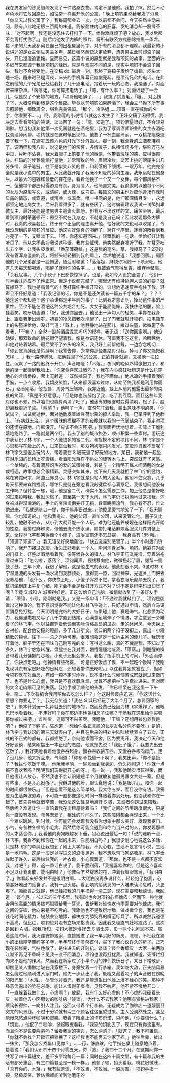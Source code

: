 我在男友家的沙发缝隙发现了一件贴身衣物。肯定不是他的。我拍了照，然后不动声色地将它放回原处，如往常一样离开他的公寓。1.晚上项钧果然给我发了消息：「你又去过我公寓了？」我每周都会去一次，他以前都不会问，今天突然主动来问，颇有点此地无银三百两的味道。我按耐住内心的狂喜，发的消息却一股绿茶味：「对不起啊，我还是没忍住去打扫了一下。给你添麻烦了吧？放心，我以后都不会再打扰你了。」随后给他发了内裤的照片，将所有联系方式删除拉黑一条龙。接下来的几天我都窝在自己的出租屋里码字，对所有的消息都不理睬。我最新的小说讲述的是女主倒贴男主多年，某日幡然醒悟决定放弃，渣男男主此时却浪子回头，开启漫漫追妻路。显而易见，这篇小说的原型就是我和项钧的故事，里面的许多细节来都源于我舔项钧的经历。只是与现实不同的是，现实中项钧不会浪子回头，我也不会接受他。在交稿 ddl 最后一刻，我终于将稿子发给了编辑，闷头大睡一场，醒来时已是深夜，床头的手机屏幕正幽幽亮起，是项钧兄弟的电话。在此之前他的几个兄弟已经给我打了几十通电话。抱着玩一玩的心态，我接通了，对面传来嘈杂声。「落落姐，你可算接电话了。」「嗯，有什么事？」对面迟疑了一会儿，似是换了个安静的地方，「项哥他喝醉了……」我挑了挑眉毛，「哦。」对面愣了下，大概没料到我是这个反应。毕竟以前项钧如果醉酒了，我会立马抛下所有事去照顾他，细致周全，堪称完美保姆。「那个，洛洛姐……项哥一直在喊你的名字，你看要不……」哟，我刚写的小说情节就这么发生了？正好交稿了闲得慌，我决定去看看项钧的笑话，淡淡回了一句：「嗯，知道了。」项钧酒量很好，不会轻易喝醉。想当初我和他第一次见面就是在酒吧里，我为了写调酒师职业的女主去酒吧找调酒师闲聊。项钧就是在这时候出现的。他要了一杯血腥玛丽，一双桃花眼淡淡瞥了我一下，在酒吧五颜六色的灯光下分外蛊人。那一刻，我全身的血液都沸腾了。调酒师和我八卦，说这是他们的常客，多情浪子，纵横情场多年，堪称万花丛中过，片叶不沾身。我大着胆子上前要了他的微信，他带着玩味的笑，应得很爽快。扫码的时候我偷偷打量他，非常精致的脸，眉眼冷峻，又因上挑的眼尾生出几分多情。鼻子笔挺，往下是似笑非笑的唇，和利落的下颌线。一眼万年，他完完全全就是我小说中的男主。从此我就开始了我毫不知耻的舔狗生涯，我永远站在他身后，以最大的包容和最低的存在感，看着他换了一个又一个女伴，每个都风格不一，但他每个都应付得游刃有余。身为情人，他简直完美。我偷偷的以他每个不同的女友为原型写文，或清纯，或火辣，或刁蛮。每篇文的男主也对应他逢场作戏时显露的情态，或霸道，或清冷，或温柔。唯一相同的是，他们都深情且专一，永远都坚定地走向女主。后来我看得多了，就有些厌了，这时编辑建议我试一试舔狗卑微女主，最好还能是渣男男主追妻火葬场。但我写不出这样的文，痛苦至极，最后看到项钧时茅塞顿开：原型不就在我身边，不就是我自己吗？因此发现那条内裤时，我真的欣喜若狂，终于有个正当的理由离开他，恰好我的文也可以收尾了。令我没想到的是项钧的反应。他这次好像真的喝醉了，窝在卡座里，迷离的眼看到我时亮了一下，又黯淡下去。「呵，你还知道回来。」轻飘飘的一句话，恰恰好好让我听见了。他从来不会对我说这种话。我有些怔愣。他突然起身凑近了我，在耳旁吐出五个字，让我头皮发麻。「番茄薄荷糖。」这是我的笔名。草，我掉马了？2项钧没有管浑身僵直的我，将额头轻轻搁到我的肩上，含糊地说道：「我想回家。」周围他的几个兄弟都是一脸懵逼，随后附和道：「落落姐，麻烦你照顾一下项哥吧。他这几天每天都喝酒，喝醉了就叫你的名字……」我被酒气熏得反胃，嫌弃地皱眉，「关我屁事。」几个小伙子下巴都快惊掉了。也是，我如今人设完全变了，他们一时半会儿适应不了也正常。但是小说都完结了，哪里还有维持舔狗人设的必要？就算掉马了，我也是有骨气的！我打算伸手推开项钧，谁想他迅速反手抱住了我，轻声且不怀好意道：「我没记错的话，你是不是还欠读者一篇五千字的车？」？？？他连这个都知道？这个承诺都是半年前的事了！此刻我才意识到，掉马这件事的严重性。至少不能在酒吧这种公共场合社死。大女子能屈能伸，我扶住他的腰，脸上挂着笑，咬牙切齿道：「好，我送你回去。」他发出一声勾人的轻笑，半靠在我身上，跟着我走出酒吧。初春的冷风把我吹清醒了，出了门我就甩开项钧，把电瓶车上的头盔递给他，没好气道：「戴上。」他静静地站在那儿，接过头盔，微微歪了头看我，「干嘛？」全然一副醉酒后乖乖巧巧的模样。我无语：「送你回家啊。」他没动弹，那双致命的桃花眼仍望着我，像是欲语还休。可惜我不吃这套，冷眼瞧他，和他对峙着站着。最后受不了外头的冷风，我只好上前帮他戴，一边念念叨叨：「你到底真醉还是假醉啊？我警告你，少拿你那些套路对付我，掉马了你又能把我怎样……」我一路碎碎念，把他载回了他的公寓，正欲转身就跑，又被他一把拉住。沉默了一路的他终于开口，声音暗哑：「木落。」夜间的晚风冷得像把刀子，和他的话一起砸到我脸上。「你究竟喜欢过我吗？」我在内心疯狂吐槽这是什么尬穿地心的言情桥段，面上无赖道：「既然掉马了，我也不瞒你。」他冰凉的手攥着我的手腕，一点点收紧。我嬉皮笑脸，「从来都没喜欢过你，从始至终我都是利用你而已。」话音刚落，他抿唇，周身气压骤降。我靠近他，挂上从前对他露出最多的纯良的笑容，「真是不好意思。」「但是你也装醉抱了我，吃了我豆腐，而且这些年我对你也不赖，所以咱们也能算两清了吧？」他迷离的眼霎时变得清明，松了手，脸却离我更近了些。「两清？」他呵了一声，直勾勾盯着我，露出意味不明的笑，「你试试？」试试就逝世。面对他散发着雄性荷尔蒙的撩人举动，我一巴掌呼到了他脸上，「有病就去治。」这个暧昧的模糊不清的夜晚就以我的一巴掌结束了。我走时项钧还愣在原地，门都没开。「应该不会冻死吧。」我表面担忧地想着，实际上干脆利落地跑路了。一跑就是两个月。我去了别的城市旅游，顺带积累一些素材。游玩途中我认识了林飞宇，一个人傻钱多的富二代。和捉摸不定的项钧不同，林飞宇是个心思都写在脸上的人，过来搭讪我时，那双狗狗眼闪闪发光。笨蛋帅哥谁不爱呢？林飞宇又是很会玩的人，带着我在 S 城玩遍了好玩的地方。某日，我和他一起坐在游乐园的长椅上吃雪糕，看着阳光落在不远处的旋转木马上，突然就有了灵感。一个单纯的，有着满腔炽热的爱的笨蛋帅哥，若是与一个精明干练人间清醒的女总裁相遇，故事想必会很精彩。灵感突如其来，接下来几天我就拒了林飞宇的邀约，窝在宾馆码字，简直业界良心。林飞宇就是只粘人的大金毛，他耐不住寂寞，几乎每天都要来宾馆找我，哪怕只是待在旁边看我敲键盘都心满意足。我很想问他没有工作吗？但转念一想，哦，他是富二代，确实不怎么需要工作。加上他总是带好吃的过来投喂我，我就习惯了。直至某一天下大雨，林飞宇仍旧执拗地过来找我，浑身被淋得湿漉漉的，手上的麻辣烫倒完好无损，冒着腾腾热气。我心有不忍，忙让他进来，「我就是随口一提，你干嘛非要过来。」他傻里傻气地笑了一下，「我无聊嘛，你也知道的。」他和我提过，他的父母一直忙公司，从来没管过他。圈子又比较乱，他融不进去，从小到大就只能一个人玩。难为他还能养成现在这样阳光开朗的性格。我接过麻辣烫，催他去洗个热水澡，顺带打电话麻烦客服买几件男装上来。全程林飞宇都笑得像个小傻子，进浴室前还不忘显摆，「我身高有 185 哦。」「知道了知道了，」我无语又好笑地轰他，「快去洗澡别感冒了。」半个小时后门铃响了，我开门接过衣服，抬头正好看到一个人，瞬间浑身发毛。项钧。他靠在对面的门框上，好整以暇地看着我，像等候许久的猎人。林飞宇正巧洗完澡，穿着浴袍凑过来问：「怎么啦，落落？」项钧闻声，视线移向他，微微扬起了眉，腮帮一侧鼓了鼓。三年下来，我很了解他，这是他生气的表现。他此刻很不爽。3这时林飞宇湿漉漉的头发有一滴水滴到我脖颈处，激得我一惊，回过神来，光速关上门把衣服塞给他，「没什么，你快换上吧。」小傻子浑然不觉，拿着衣服乐颠颠去换了。我趁机坐到床上平复心绪。刚才会不会是我打开方式不对？说不定是码字码出幻觉了呢？毕竟 S 城和 A 城离得好远。正这么给自己洗脑，微信就收到了一条好友申请；「项钧，小号，刚刚就是我。」又是一条申请：「不通过我就敲门了。」项钧是能做出这种事的。我下意识觉得不能让他和林飞宇碰上，只好通过申请，然后立马设置消息免打扰。今天明明是完结的大好日子，结果碰上他，真是晦气。化悲愤为动力，我劈里啪啦又写了几千字直到结尾，心满意足地伸了个懒腰，才注意到一旁睡着了的林飞宇。他以往都穿着低调但实际价格高昂的卫衣，走的休闲风。今天换上白衬衫，配合他安稳的睡颜，多了几分斯文。领口的两个扣子没扣上，露出一小段精致的锁骨。往下——总之秀色可餐。很难想象这是一位地主家的傻儿子。我愣愣盯着他，脑子里还在回味自己刚写完的文：写得这么甜，真的不愧是我。不知过了多久，林飞宇悠悠转醒，盘腿坐在我对面，懵懵懂懂地喊我，「落落。」刚睡醒的嗓音带着几分慵懒的沙哑。小崽子还挺会撩人。我指了指手机上的时间，「外面雨停了，你快点走吧。」他神情有些落寞，「可是正好饭点了诶，不一起吃个饭吗？我刚发现城东有家很好吃的日料店，还想着带你去吃呢。」以往我肯定就答应了，但如今项钧就在对面房，宛如一颗不定时炸弹，说不准什么时候恼羞成怒就跑过来敲门了。也不是什么心虚，我只是不喜欢惹麻烦，尤其不想把林飞宇牵扯进来。但对面的大金毛肉眼可见的失落。我抬手顺了顺他的头发，「你已经呆在我这里一下午啦。嗯……下次有机会我再陪你去吃怎么样？」他这时候反应迅速，「你这话什么意思？你要走了？」我无奈笑道：「我在 S 城已经玩了大半个月了，总要回家的吧？」原本计划玩一礼拜就去别的城市的，然而经费已经因为林飞宇爆炸了。他眼巴巴地看着我，「不走好吗？你在那边不也是租房子住嘛？干脆我在这里给你买套房你搬过来吧。」诶哟宝，这房可不兴买啊。我瞪他，「干嘛？还想用钱包养我是吧？」他缩了下脖子，哀怨道：「想给你名正言顺的女朋友名分你不要呀。」是的，林飞宇与我认识的第三天就表白了，并且在后来的相处中陆陆续续表白了五次，正式的不正式的都有，我都拒绝了，奈何他锲而不舍。因为要离开，我决定今天和他好好谈谈，结果刚摆出一本正经的态度，他就抢先说：「我肚子饿了，我要先出去吃饭了。」我好笑地看着他慢吞吞起身，慢吞吞收拾东西，又慢吞吞移向房门。走了没几步，他又折回来，气闷道：「你都不挽留一下啊？」我笑出声，「你不是饿了？我拦你吃饭干嘛。」他瞅我半晌，一屁股坐到我身边，低头闷闷道：「你就一点都不喜欢我吗？明明我们玩得挺开心的呀。」有一说一，我和他确实很玩得来，而且他很让人放心，不然我也不会认识短短半个月就敢和他孤男寡女共处一室。但是有些事，不是开心就够了。我掰过他的脸，很认真地说：「我是很开心，和你一起的时间都很快乐。」「但是恋爱不是这么简单的。我大你五岁，而且没你有钱。我需要为生活奔波劳累，不可能一直都像这段时间一样陪着你到处玩。假设我和你在一起了，首先异地就很辛苦，我没法这么轻易地离开 S 城，又或者你跑过来陪我，然后呢？难道让你一直陪着我在出租屋待着吗？「我们之间的阶层跨度很大，只是你一直没有发现。而等恋爱了，相处的时间久了，这些障碍都会浮现出来，一个比一个难以跨越。到时候，你可能还会发现我没有你想象中那么美好，发现我抠门、小气，有各种各样的小毛病。再然后你可能会遇到和你门当户对的人，你发现那样的人才适合你。」我看他的狗狗眼越发下垂，狠心说出最后一句：「说的难听一点，林飞宇，我看不到和你在一起的未来，你能明白吗？」我很少耐心地说这么多话，只是林飞宇的单纯让我想到了刚上大学的我，不免心软。生活不是言情小说，生活是一地鸡毛。这是一段足以写进文的浪漫邂逅，我不想以鸡飞狗跳收尾。林飞宇垂眸默了许久，最后拉住我的一片衣角，小心翼翼道：「那你，也不是一点都不喜欢我，对吧？」得，这一番话白说了。我干脆利落，「我挺喜欢你的。但是这点喜欢不足以让我勇敢，能明白吗？」他像朵乍然绽放的花，冲着我眉眼弯弯，「我明白了。」你看起来好像并不是很明白啊……大明白没再多说什么，轻轻抱了抱我，心情甚好地出门觅食了。我有一点头疼。看到项钧给我发的一大堆未读消息时，头更疼了。简而言之就是，他已经把我的马甲摸得一清二楚，现在需要和我谈谈。我回道：「谈个屁。」4过去的三年多里，我有时也会对项钧心怀愧疚，然而下一秒他就会用他高超的情场技巧狠狠给我一耳光，告诉我对谁愧疚也不需要对他愧疚。我们之间的交锋，他向来是不吃亏的。我舔他也不是敷衍地舔，做戏做全套，我也是花钱花时间花精力，兢兢业业地舔，都快成为舔狗界的模范标兵了。所以诚然我道德不高尚，但比烂，项钧绝对没有立场来指责我。因此我又理直气壮地跑路了。这次是回到 A 城。据我所知，项钧大概是恰好去 S 城出差，没一两个礼拜回不来。趁着这段时间，我火速安排搬家，直接搬进了我一早买好的新房。嘿嘿，不枉我在狭小的出租屋辛苦码字多年，半年前终于攒够首付，买下了我心仪许久的房子。正巧现在装修完，气味也散了，是住进去的好时机。谈谈？谈个香蕉皮！大家一拍两散江湖不再见不香吗？见我一直不回消息，项钧也没再打扰我。我就知道，死缠烂打向来不是他的作风。然而我在新家过了小半个月的神仙快乐日子，某日下楼散步，却瞧见某人懒懒地站在我家楼下，身旁放着一个行李箱。我如临大敌，正头脑风暴怎么绕过他顺利进入家门时，他先一步认出了我，低哑又藏着勾子的声音散在傍晚的阳光里：「木落。」尽管他背着光，我还是能想象出他脸上漫不经心的笑。那种不经意流露出的势在必得，能让人恨得牙痒痒。见我不吭声，他不紧不慢地开口：「一直躲着我做什么，心虚啊？」放屁，我有什么好心虚的！不心虚的我硬着头皮，拉着他去小区旁边的咖啡店「谈谈」。为什么不去我家？他哪有资格进我家！项钧长得帅，一向引人注目，这回又带着个行李箱，无疑成为了咖啡店一道靓丽且突兀的风景线。不过十分钟就有两三个顾客往这里望过来。主人公淡然处之，甚至能慢悠悠点两杯咖啡和蛋糕。我看了眼桌上的卡布奇诺，只问他，「你要谈什么？」「钥匙。」他抿了口咖啡，掀起眼皮看我，「我家的钥匙丢了，现在只有你这里有。而且你不是说要两清吗？留着我家的钥匙，怎么两清？」「就这？」我不可置信，「你就不会找个开锁匠把锁换了？这样我也不能再去你家了捏。」他往后靠，扯出一抹笑，「那我怎么找借口见你？」……行，够直球。他手指在桌上随意地点着，接着说：「我们认识四十四个月零五天，你『追』了我四十二个月。在这期间你一共写了四十篇短文，差不多平均每月一篇；同时在这四十篇文里，有十篇和我的生活有部分重合，有三四篇甚至是一模一样。」他顿了顿，抬头看我，桃花眼微眯，「真有你的，木落。」我有些羞涩，「不敢当，不敢当。一般厉害。」项钧手指一顿，怒极反笑，我仿佛都能听到他磨牙的